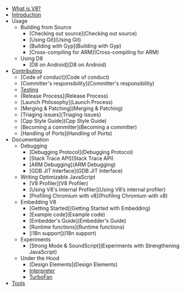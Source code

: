 * [What is V8?](Home)
* [Introduction](Introduction)
* Usage
   * Building from Source
      * [Checking out source](Checking out source)
      * [Using Git](Using Git)
      * [Building with Gyp](Building with Gyp)
      * [Cross-compiling for ARM](Cross-compiling for ARM)
   * Using D8
      * [D8 on Android](D8 on Android)
* [Contributing](Contributing)
   * [Code of conduct](Code of conduct)
   * [Committer's responsibility](Committer's responsibility)
   * [Testing](Testing)
   * [Release Process](Release Process)
   * [Launch Philosophy](Launch Process)
   * [Merging & Patching](Merging & Patching)
   * [Triaging issues](Triaging issues)
   * [Cpp Style Guide](Cpp Style Guide)
   * [Becoming a committer](Becoming a committer)
   * [Handling of Ports](Handling of Ports)
* Documentation
   * Debugging
      * [Debugging Protocol](Debugging Protocol)
      * [Stack Trace API](Stack Trace API)
      * [ARM Debugging](ARM Debugging)
      * [GDB JIT Interface](GDB JIT Interface)
   * Writing Optimizable JavaScript
      * [V8 Profiler](V8 Profiler)
      * [Using V8's Internal Profiler](Using V8’s internal profiler)
      * [Profiling Chromium with v8](Profiling Chromium with v8)
   * Embedding V8
      * [Getting Started](Getting Started with Embedding)
      * [Example code](Example code)
      * [Embedder's Guide](Embedder's Guide)
      * [Runtime functions](Runtime functions)
      * [i18n support](i18n support)
   * Experiments
      * [Strong Mode & SoundScript](Experiments with Strengthening JavaScript)
   * Under the Hood
      * [Design Elements](Design Elements)
      * [Interpreter](Interpreter)
      * [TurboFan](TurboFan)
 * [Tools](Tools)
